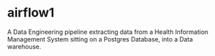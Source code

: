 # airflow1
A Data Engineering pipeline extracting data from a Health Information Management System sitting on a Postgres Database, into a Data warehouse.
